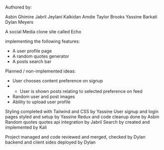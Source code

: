Authored by: 

Asbin Ghimire
Jabril Jeylani
Kalkidan Amdie
Taylor Brooks
Yassine Barkati
Dylan Meyers

A social Media clone site called Echo

implementing the following features: 
- A user profile page
- A random quotes generator
- A posts search bar

Planned / non-implemented ideas:
- User chooses content preference on signup
- - User is shown posts relating to selected preference on feed
- Random user and post images
- Ability to upload user profile

Styling completed with Tailwind and CSS by Yassine 
User signup and login pages styled and setup by Yassine
Redux and code cleanup done by Asbin
Random quotes quotes api integration by Jabril
Search by created and implemented by Kali

Project managed and code reviewed and merged, checked by Dylan
backend and client sides deployed by Dylan
